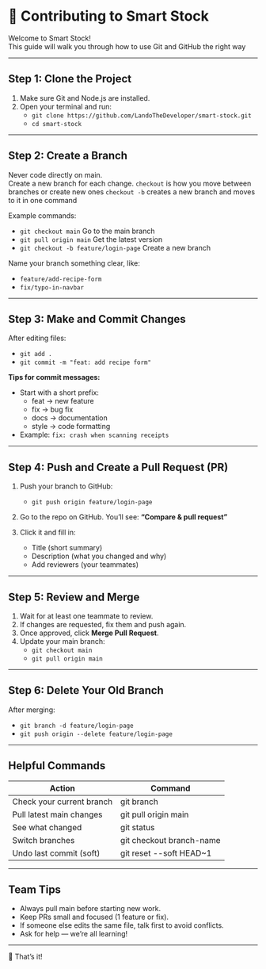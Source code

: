# 🤝 Contributing to Smart Stock

Welcome to Smart Stock!  
This guide will walk you through how to use Git and GitHub the right way

---

## Step 1: Clone the Project

1. Make sure Git and Node.js are installed.
2. Open your terminal and run:
   - `git clone https://github.com/LandoTheDeveloper/smart-stock.git`
   - `cd smart-stock`

---

## Step 2: Create a Branch

Never code directly on main.  
Create a new branch for each change.
`checkout` is how you move between branches or create new ones
`checkout -b` creates a new branch and moves to it in one command

Example commands:
- `git checkout main`  Go to the main branch
- `git pull origin main`  Get the latest version
- `git checkout -b feature/login-page`  Create a new branch

Name your branch something clear, like:
- `feature/add-recipe-form`
- `fix/typo-in-navbar`

---

## Step 3: Make and Commit Changes

After editing files:
- `git add .`
- `git commit -m "feat: add recipe form"`

**Tips for commit messages:**
- Start with a short prefix:
  - feat → new feature
  - fix → bug fix
  - docs → documentation
  - style → code formatting
- Example: `fix: crash when scanning receipts`

---

## Step 4: Push and Create a Pull Request (PR)

1. Push your branch to GitHub:
   - `git push origin feature/login-page`

2. Go to the repo on GitHub. You’ll see:
   **“Compare & pull request”**

3. Click it and fill in:
   - Title (short summary)
   - Description (what you changed and why)
   - Add reviewers (your teammates)

---

## Step 5: Review and Merge

1. Wait for at least one teammate to review.
2. If changes are requested, fix them and push again.
3. Once approved, click **Merge Pull Request**.
4. Update your main branch:
   - `git checkout main`
   - `git pull origin main`

---

## Step 6: Delete Your Old Branch

After merging:
- `git branch -d feature/login-page`
- `git push origin --delete feature/login-page`

---

## Helpful Commands

| Action | Command |
|--------|----------|
| Check your current branch | git branch |
| Pull latest main changes | git pull origin main |
| See what changed | git status |
| Switch branches | git checkout branch-name |
| Undo last commit (soft) | git reset --soft HEAD~1 |

---

## Team Tips

- Always pull main before starting new work.
- Keep PRs small and focused (1 feature or fix).
- If someone else edits the same file, talk first to avoid conflicts.
- Ask for help — we’re all learning!

---

🎉 That’s it!  
